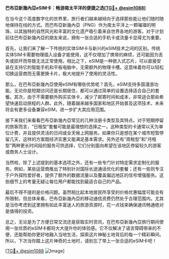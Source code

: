 **巴布亞新幾內亞eSIM卡：畅游南太平洋的便捷之选[[TG💪+ @esim1088](https://t.me/s/esim1088)]**

在当今这个高度数字化的世界里，旅行者们越来越倾向于选择那些能让他们随时随地保持在线的方式。而巴布亞新幾內亞（PNG）作为南太平洋上一颗璀璨的明珠，以其独特的自然风光和丰富的文化遗产吸引着来自世界各地的游客。对于计划前往巴布亞新幾內亞的朋友来说，拥有一张合适的手机卡或流量卡显得尤为重要。

首先，让我们来了解一下传统的实体SIM卡与新兴的eSIM技术之间的区别。传统实体SIM卡需要物理插入设备才能使用，这不仅增加了携带的麻烦，还可能因为丢失或损坏而导致无法正常使用。相比之下，eSIM是一种嵌入式芯片，可以直接安装在支持它的智能手机和平板电脑中，无需额外的物理卡槽。这意味着你可以轻松切换运营商而无需更换卡片，极大地提升了使用的灵活性。

那么，在巴布亞新幾內亞使用eSIM有哪些优势呢？首先，eSIM支持多国漫游功能，无论你是短期访问还是长期居住，都可以通过简单的设置选择适合自己的套餐。其次，由于不需要额外购买实体卡，减少了邮寄时间和成本，非常适合那些希望快速启动旅程的人群。此外，随着越来越多国家和地区开始普及这项技术，未来将会有更多设备兼容eSIM，进一步扩大其应用范围。

接下来我们来看看巴布亞新幾內亞常见的几种注册卡类型及其特点。对于短期停留的旅客而言，“日租型”套餐可能是最理想的选择之一。这种类型的卡通常以天为单位计费，并且提供灵活的日间或全天候上网服务。如果你只是想在某个城市短暂停留几天，这样的方案既经济实惠又能满足基本需求。另外还有“周租型”和“月租型”两种更长时间段的服务可供选择，它们分别面向希望在该地区停留较久的游客或商务人士设计。

当然啦，除了上述提到的基本选项之外，还有一些专门针对特定需求定制化的服务。例如，某些运营商推出了特别针对国际长途通话优化的套餐；还有一些则专注于户外探险爱好者，提供了额外的数据流量以及覆盖偏远地区的信号增强服务。这些细节上的考量无疑让每位用户都能找到最适合自己的产品。

最后不得不提的是价格问题。虽然相比起本地居民所享受的价格优惠幅度可能会有所限制，但总体来看，巴布亞新幾內亞的移动通信资费仍然处于合理范围内。尤其是当你考虑到这里拥有如此丰富迷人的旅游资源时，花一点钱来确保通讯畅通绝对是值得的投资。

总之，无论是为了方便日常交流还是获取实时资讯，在巴布亞新幾內亞旅行期间使用一张优质的eSIM卡都将大大提升你的体验感。它不仅解决了语言障碍带来的不便，还能帮助你更好地融入当地生活，探索这片神秘土地背后的每一个精彩瞬间。所以，下次当你踏上这片神奇的土地时，请别忘了带上一张合适的eSIM卡吧！

[[TG💪+ @esim1088](https://t.me/s/esim1088) ![Image](https://i.postimg.cc/4NQfJmqS/Snipaste-2025-05-13-00-14-12.png)]